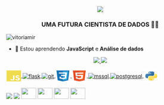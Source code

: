 <div align="center">
	<img src="https://rishavanand.github.io/static/images/greetings.gif" align="center" style="width: 50%" />
</div>  

<h3 align="center">
	UMA FUTURA CIENTISTA DE DADOS 👩‍💻
</h3>

<p align="left" > 
	<img src="https://komarev.com/ghpvc/?username=vitoriamir&label=Profile%20views&color=0e75b6&style=flat" alt="vitoriamir"/>
</p>

- 🌱 Estou aprendendo **JavaScript** e **Análise de dados**

<div align="center">
  <a href="https://github.com/VitoriaMir">
  <img height="170em" src="https://github-readme-stats.vercel.app/api?username=VitoriaMir&show_icons=true&theme=prussian&include_all_commits=true&count_private=true"/>
  <img height="170em" src="https://github-readme-stats.vercel.app/api/top-langs/?username=VitoriaMir&layout=compact&langs_count=7&theme=prussian"/>
</div><br>

<div>
	<img align="center" alt="javascript" height ="30" width="40" src="https://raw.githubusercontent.com/devicons/devicon/master/icons/javascript/javascript-plain.svg"> 
	<img align="center" alt="flask" height ="30" width="40" src="https://www.vectorlogo.zone/logos/pocoo_flask/pocoo_flask-icon.svg"> 
	<img align="center" alt="git" height ="30" width="40" src="https://www.vectorlogo.zone/logos/git-scm/git-scm-icon.svg"> 
	<img align="center" alt="Css" height="30" width="40" src="https://raw.githubusercontent.com/devicons/devicon/master/icons/css3/css3-original.svg">
	<img align="center" alt="html5" height="30" width="40" src="https://raw.githubusercontent.com/devicons/devicon/master/icons/html5/html5-original.svg"> 
	<img align="center" alt="mssql" height="30" width="40" src="https://www.svgrepo.com/show/303229/microsoft-sql-server-logo.svg">
	<img align="center" alt="postgresql" height="30" width="40" src="https://www.postgresql.org/media/img/about/press/elephant.png">
	<img align="center" alt="python" height="30" width="40" src="https://raw.githubusercontent.com/devicons/devicon/master/icons/python/python-original.svg">
</div><br>

<div> 
 	<a href = "mailto:vitoriaalessandra390@gmail.com"><img src="https://img.shields.io/badge/-Gmail-%23333?style=for-the-badge&logo=gmail&logoColor=white"></a>
 	<a href="https://www.linkedin.com/in/vitoria-miranda-3a0388184"><img src="https://img.shields.io/badge/-LinkedIn-%230077B5?style=for-the-badge&logo=linkedin&logoColor=white" target="_blank"></a> 
 	<a href="https://discord.gg/Viisck#9575"><img height="30" width="40" src="https://raw.githubusercontent.com/rahuldkjain/github-profile-readme-generator/master/src/images/icons/Social/discord.svg" target="_blank"></a>
 	<a href="https://www.leetcode.com/vitoriamir"><img height="30" width="40" src="https://raw.githubusercontent.com/rahuldkjain/github-profile-readme-generator/master/src/images/icons/Social/leet-code.svg" target="blank"></a>
	<a href="https://codepen.io/vitoriamir"><img height="30" width="40" src="https://raw.githubusercontent.com/rahuldkjain/github-profile-readme-generator/master/src/images/icons/Social/codepen.svg" target="blank"></a>
	<a href="https://www.hackerrank.com/viihctorypami"><img height="30" width="40" src="https://raw.githubusercontent.com/rahuldkjain/github-profile-readme-generator/master/src/images/icons/Social/hackerrank.svg" target="blank"></a>

</div>
